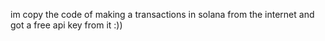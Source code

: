 im copy the code of making a transactions in solana from the internet and got a free api key from it :))
